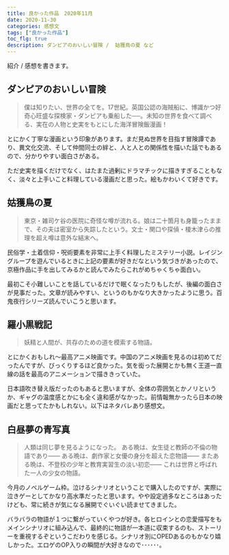 ```yaml
---
title: 良かった作品　2020年11月
date: 2020-11-30
categories: 感想文
tags: ["良かった作品"]
toc_flg: true
description: ダンピアのおいしい冒険 /  姑獲鳥の夏 など
---
```


紹介 / 感想を書きます。

## ダンピアのおいしい冒険


> 僕は知りたい、世界の全てを。17世紀。英国公認の海賊船に、博識かつ好奇心旺盛な探検家・ダンピアも乗船した──。未知の世界を食べて調べる、実在の人物と史実をもとにした海洋冒険飯漫画！


とにかく丁寧な漫画という印象があります。まだ見ぬ世界を目指す冒険譚であり、異文化交流、そして仲間同士の絆と、人と人との関係性を描いた話でもあるので、分かりやすい面白さがある。

ただ史実を描くだけでなく、はたまた過剰にドラマチックに描きすぎることもなく、淡々と上手いこと料理している漫画だと思った。絵もかわいくて好きです。


## 姑獲鳥の夏



> 東京・雑司ケ谷の医院に奇怪な噂が流れる。娘は二十箇月も身籠ったままで、その夫は密室から失踪したという。文士・関口や探偵・榎木津らの推理を超え噂は意外な結末へ。


民俗学・土着信仰・呪術要素を非常に上手く料理したミステリー小説。レイジングループを遊んでいるときに上記の要素が好きだなという気づきがあったので、京極作品に手を出してみるかと読んでみたらこれがめちゃくちゃ面白い。


最初こそ小難しいことを話しているだけで眠くなったりもしたが、後編の面白さが見事だった。文章が読みやすい、というのもかなり大きかったように思う。百鬼夜行シリーズ読んでいこうと思います。





## 羅小黒戦記





> 妖精と人間が、共存のための道を模索する物語。


とにかくおもしれ～最高アニメ映画です。中国のアニメ映画を見るのは初めてだったんですが、びっくりするほど良かった。気を衒った展開とかも無く王道一直線の話を最高のアニメーションで描ききっていた。

日本語吹き替え版だったのもあると思いますが、全体の雰囲気とかノリというか、ギャグの温度感とかにも全く違和感がなかった。前情報無かったら日本の映画だと思ってたかもしれない。以下はネタバレあり感想文。






## 白昼夢の青写真




> 人類は同じ夢を見るようになった。
ある晩は、女生徒と教師の不倫の物語であり――
ある晩は、劇作家と女優の身分を超えた恋物語――
またある晩は、不登校の少年と教育実習生の淡い初恋――
これは世界と呼ばれた一人の少女の物語。


今月のノベルゲーム枠。泣けるシナリオということで購入したのですが、実際に泣きゲーとしてかなり高水準だったと思います。やや設定過多なところはあったけども、常に続きが気になる展開でぐいぐい読ませてきました。

バラバラの物語が１つに繋がっていくやつが好き。各ヒロインとの恋愛描写をもメインシナリオに組み込んで、最終的に物語が一本道に収束するのも、ストーリーを重視するぞというこだわりを感じる。シナリオ別にOPEDあるのもかなり嬉しかった。エロゲのOP入りの瞬間が大好きなので･･････。